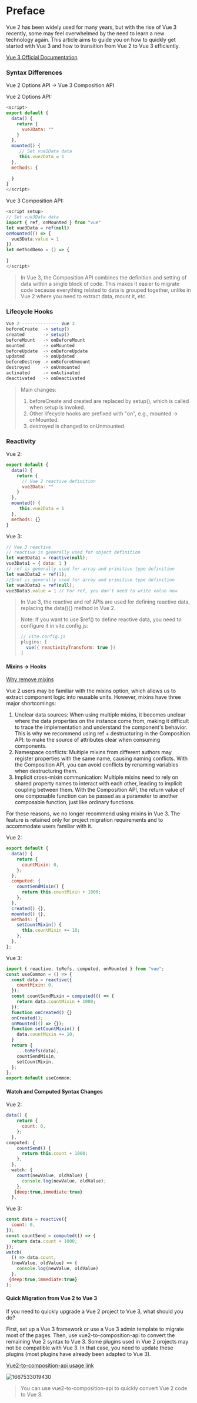 # Preface

Vue 2 has been widely used for many years, but with the rise of Vue 3 recently, some may feel overwhelmed by the need to learn a new technology again. This article aims to guide you on how to quickly get started with Vue 3 and how to transition from Vue 2 to Vue 3 efficiently.

[Vue 3 Official Documentation](https://v3.vuejs.org/guide/introduction.html)



### Syntax Differences

Vue 2 Options API -> Vue 3 Composition API

Vue 2 Options API:

```javascript
<script>
export default {
  data() {
    return {
      vue2Data: ""
    }
  },
  mounted() {
     // Set vue2Data data
     this.vue2Data = 1
  },
  methods: {
      
  }
}
</script>
```

Vue 3 Composition API:

```javascript
<script setup>
// Set vue3Data data
import { ref, onMounted } from "vue"
let vue3Data = ref(null)
onMounted(() => {
  vue3Data.value = 1
})
let methodDemo = () => {
    
}
</script>
```

> In Vue 3, the Composition API combines the definition and setting of data within a single block of code. This makes it easier to migrate code because everything related to data is grouped together, unlike in Vue 2 where you need to extract data, mount it, etc.



### Lifecycle Hooks

```typescript
Vue 2 -------------- Vue 3
beforeCreate  -> setup()
created       -> setup()
beforeMount   -> onBeforeMount
mounted       -> onMounted
beforeUpdate  -> onBeforeUpdate
updated       -> onUpdated
beforeDestroy -> onBeforeUnmount
destroyed     -> onUnmounted
activated     -> onActivated
deactivated   -> onDeactivated
```

> Main changes:
>
> 1. beforeCreate and created are replaced by setup(), which is called when setup is invoked.
> 2. Other lifecycle hooks are prefixed with "on", e.g., mounted -> onMounted.
> 3. destroyed is changed to onUnmounted.



### Reactivity

Vue 2:

```javascript
export default {
  data() {
    return {
      // Vue 2 reactive definition
      vue2Data: ""
    }
  },
  mounted() {
     this.vue2Data = 1
  },
  methods: {}
}
```

Vue 3:

```javascript
// Vue 3 reactive
// reactive is generally used for object definition
let vue3Data1 = reactive(null);
vue3Data1 = { data: 1 }
// ref is generally used for array and primitive type definition
let vue3Data2 = ref(1);
//$ref is generally used for array and primitive type definition
let vue3Data3 = ref(null);
vue3Data3.value = 1 // For ref, you don't need to write value now
```

> In Vue 3, the reactive and ref APIs are used for defining reactive data, replacing the data(){} method in Vue 2.
>
> Note: If you want to use $ref() to define reactive data, you need to configure it in vite.config.js:
>
> ```javascript
> // vite.config.js
> plugins: [
>   vue({ reactivityTransform: true })
> ]
> ```



#### Mixins -> Hooks

[Why remove mixins](https://v3.vuejs.org/guide/reusability/composables.html#comparisons-with-other-techniques)

Vue 2 users may be familiar with the mixins option, which allows us to extract component logic into reusable units. However, mixins have three major shortcomings:

1. Unclear data sources: When using multiple mixins, it becomes unclear where the data properties on the instance come from, making it difficult to trace the implementation and understand the component's behavior. This is why we recommend using ref + destructuring in the Composition API: to make the source of attributes clear when consuming components.
2. Namespace conflicts: Multiple mixins from different authors may register properties with the same name, causing naming conflicts. With the Composition API, you can avoid conflicts by renaming variables when destructuring them.
3. Implicit cross-mixin communication: Multiple mixins need to rely on shared property names to interact with each other, leading to implicit coupling between them. With the Composition API, the return value of one composable function can be passed as a parameter to another composable function, just like ordinary functions.

For these reasons, we no longer recommend using mixins in Vue 3. The feature is retained only for project migration requirements and to accommodate users familiar with it.

Vue 2:

```javascript
export default {
  data() {
    return {
      countMixin: 0,
    };
  },
  computed: {
    countSendMixin() {
      return this.countMixin + 1000;
    },
  },
  created() {},
  mounted() {},
  methods: {
    setCountMixin() {
      this.countMixin += 10;
    },
  },
};
```

Vue 3:

```javascript
import { reactive, toRefs, computed, onMounted } from "vue";
const useCommon = () => {
  const data = reactive({
    countMixin: 0,
  });
  const countSendMixin = computed(() => {
    return data.countMixin + 1000;
  });
  function onCreated() {}
  onCreated();
  onMounted(() => {});
  function setCountMixin() {
    data.countMixin += 10;
  }
  return {
    ...toRefs(data),
    countSendMixin,
    setCountMixin,
  };
};
export default useCommon;
```



#### Watch and Computed Syntax Changes

Vue 2:

```javascript
data() {
    return {
      count: 0,
    };
  },  
computed: {
    countSend() {
      return this.count + 1000;
    },
  },
  watch: {
    count(newValue, oldValue) {
      console.log(newValue, oldValue);
    },
   {deep:true,immediate:true}
  },
```

Vue 3:

```javascript
const data = reactive({
  count: 0,
});
const countSend = computed(() => {
  return data.count + 1000;
});
watch(
  () => data.count,
  (newValue, oldValue) => {
    console.log(newValue, oldValue)
  }，
 {deep:true,immediate:true}
);
```

#### Quick Migration from Vue 2 to Vue 3

If you need to quickly upgrade a Vue 2 project to Vue 3, what should you do?

First, set up a Vue 3 framework or use a Vue 3 admin template to migrate most of the pages.
Then, use vue2-to-composition-api to convert the remaining Vue 2 syntax to Vue 3.
Some plugins used in Vue 2 projects may not be compatible with Vue 3. In that case, you need to update these plugins (most plugins have already been adapted to Vue 3).

[Vue2-to-composition-api usage link](https://wd3322.github.io/to-vue3/)

![1667533019430](https://github.jzfai.top/file/vap-assets/1667533019430.png)

> You can use vue2-to-composition-api to quickly convert Vue 2 code to Vue 3.
